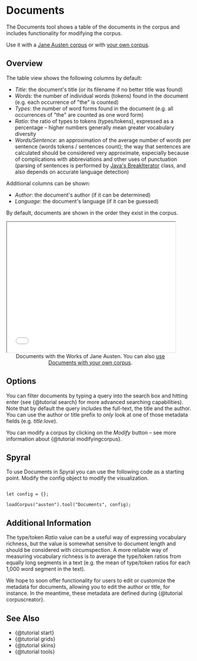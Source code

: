 # Documents

The Documents tool shows a table of the documents in the corpus and includes functionality for modifying the corpus.

Use it with a [Jane Austen corpus](../?view=Documents&corpus=austen) or with [your own corpus](../?view=Documents).


## Overview

The table view shows the following columns by default:

- *Title*: the document's title (or its filename if no better title was found)
- *Words*: the number of individual words (tokens) found in the document (e.g. each occurrence of "the" is counted)
- *Types*: the number of word forms found in the document (e.g. all occurrences of "the" are counted as one word form)
- *Ratio*: the ratio of types to tokens (types/tokens), expressed as a percentage – higher numbers generally mean greater vocabulary diversity
- *Words/Sentence*: an approximation of the average number of words per sentence (words tokens / sentences count); the way that sentences are calculated should be considered very approximate, especially because of complications with abbreviations and other uses of punctuation (parsing of sentences is performed by [Java's BreakIterator](https://docs.oracle.com/javase/tutorial/i18n/text/about.html) class, and also depends on accurate language detection)

Additional columns can be shown:

- *Author*: the document's author (if it can be determined)
- *Language*: the document's language (if it can be guessed)

By default, documents are shown in the order they exist in the corpus.

<iframe src="../tool/Documents/?corpus=austen&subtitle=The+Works+of+Jane+Austen" style="width: 90%; height: 350px;"></iframe>
<div style="width: 90%; text-align: center; margin-bottom: 1em;">Documents with the Works of Jane Austen. You can also <a href="../?view=Documents" target="_blank">use Documents with your own corpus</a>.</div>


## Options

You can filter documents  by typing a query into the search box and hitting enter (see {@tutorial search} for more 
advanced searching capabilities). Note that by default the query includes the full-text, the title and the author. You 
can use the author or title prefix to *only* look at one of those metadata fields (e.g. _title:love_).

You can modify a corpus by clicking on the _Modify_ button – see more information about {@tutorial modifyingcorpus}.

## Spyral

To use Documents in Spyral you can use the following code as a starting point. Modify the config object to modify 
the visualization.

```

let config = {};

loadCorpus("austen").tool("Documents", config);

```

## Additional Information

The type/token _Ratio_ value can be a useful way of expressing vocabulary richness, but the value is somewhat sensitve 
to document length and should be considered with circumspection. A more reliable way of measuring vocabulary richness 
is to average the type/token ratios from equally long segments in a text (e.g. the mean of type/token ratios for each 
1,000 word segment in the text).

We hope to soon offer functionality for users to edit or customize the metadata for documents, allowing you to edit the 
author or title, for instance. In the meantime, these metadata are defined during {@tutorial corpuscreator}.

## See Also
- {@tutorial start}
- {@tutorial grids}
- {@tutorial skins}
- {@tutorial tools}
